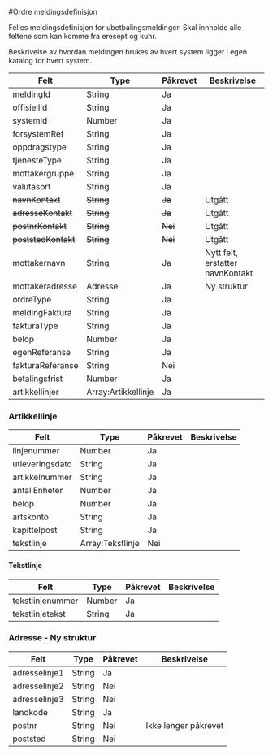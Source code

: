 #Ordre meldingsdefinisjon

Felles meldingsdefinisjon for ubetbalingsmeldinger. Skal innholde alle feltene som kan komme fra eresept og kuhr.

Beskrivelse av hvordan meldingen brukes av hvert system ligger i egen katalog for hvert system.

Felt | Type | Påkrevet | Beskrivelse 
-----|------|----------| --------------------
meldingId | String | Ja |
offisiellId |String | Ja |
systemId | Number | Ja |
forsystemRef | String | Ja |
oppdragstype | String| Ja | 
tjenesteType | String | Ja |
mottakergruppe | String | Ja |
valutasort | String | Ja | 
~~navnKontakt~~ | ~~String~~ | ~~Ja~~ | Utgått
~~adresseKontakt~~ | ~~String~~ | ~~Ja~~ | Utgått
~~postnrKontakt~~ | ~~String~~ | ~~Nei~~ | Utgått
~~poststedKontakt~~ | ~~String~~ | ~~Nei~~ | Utgått
mottakernavn | String | Ja | Nytt felt, erstatter navnKontakt
mottakeradresse | Adresse | Ja | Ny struktur
ordreType | String | Ja | 
meldingFaktura | String | Ja |
fakturaType | String | Ja | 
belop | Number | Ja |
egenReferanse | String | Ja | 
fakturaReferanse | String | Nei |
betalingsfrist | Number | Ja | 
artikkellinjer | Array:Artikkellinje | Ja |

### Artikkellinje
Felt | Type | Påkrevet | Beskrivelse 
-----|------|----------| --------------------
linjenummer | Number | Ja | 
utleveringsdato | String | Ja |
artikkelnummer | String | Ja | 
antallEnheter | Number | Ja |
belop | Number | Ja | 
artskonto | String | Ja |
kapittelpost | String | Ja | 
tekstlinje | Array:Tekstlinje | Nei | 

#### Tekstlinje
Felt | Type | Påkrevet | Beskrivelse
-----|------|----------| --------------------
tekstlinjenummer | Number | Ja | 
tekstlinjetekst | String | Ja | 

### Adresse - Ny struktur
Felt | Type | Påkrevet | Beskrivelse 
-----|----- |----- |--------------------
adresselinje1 | String | Ja |
adresselinje2 | String | Nei |
adresselinje3 | String | Nei |
landkode | String | Ja | 
postnr | String | Nei | Ikke lenger påkrevet
poststed | String | Nei | 
